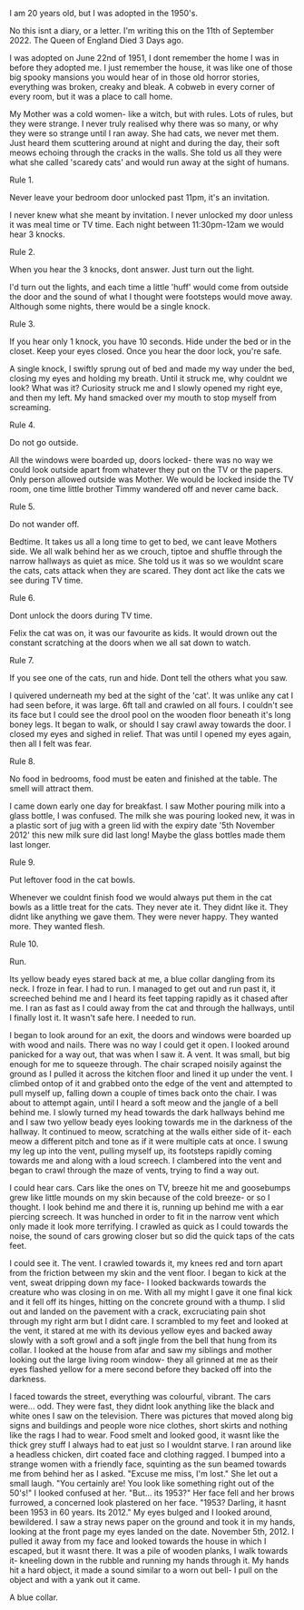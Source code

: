 I am 20 years old, but I was adopted in the 1950's. 

No this isnt a diary, or a letter. I'm writing this on the 11th of September 2022. The Queen of England Died 3 Days ago. 

I was adopted on June 22nd of 1951, I dont remember the home I was in before they adopted me. I just remember the house, it was like one of those big spooky mansions you would hear of in those old horror stories, everything was broken, creaky and bleak. A cobweb in every corner of every room, but it was a place to call home. 

My Mother was a cold women- like a witch, but with rules. Lots of rules, but they were strange. I never truly realised why there was so many, or why they were so strange until I ran away. She had cats, we never met them. Just heard them scuttering around at night and during the day, their soft meows echoing through the cracks in the walls. She told us all they were what she called 'scaredy cats' and would run away at the sight of humans.

Rule 1. 

Never leave your bedroom door unlocked past 11pm, it's an invitation. 

I never knew what she meant by invitation. I never unlocked my door unless it was meal time or TV time.  Each night between 11:30pm-12am we would hear 3 knocks. 

Rule 2. 

When you hear the 3 knocks, dont answer. Just turn out the light. 

I'd turn out the lights, and each time a little 'huff' would come from outside the door and the sound of what I thought were footsteps would move away. Although some nights, there would be a single knock. 

Rule 3. 

If you hear only 1 knock, you have 10 seconds. Hide under the bed or in the closet. Keep your eyes closed. Once you hear the door lock, you're safe. 

A single knock, I swiftly sprung out of bed and made my way under the bed, closing my eyes and holding my breath. Until it struck me, why couldnt we look? What was it? Curiosity struck me and I slowly opened my right eye, and then my left. My hand smacked over my mouth to stop myself from screaming.

Rule 4. 

Do not go outside.

All the windows were boarded up, doors locked- there was no way we could look outside apart from whatever they put on the TV or the papers. Only person allowed outside was Mother. We would be locked inside the TV room, one time little brother Timmy wandered off and never came back. 

Rule 5. 

Do not wander off. 

Bedtime. It takes us all a long time to get to bed, we cant leave Mothers side. We all walk behind her as we crouch, tiptoe and shuffle through the narrow hallways as quiet as mice. She told us it was so we wouldnt scare the cats, cats attack when they are scared. They dont act like the cats we see during TV time. 

Rule 6. 

Dont unlock the doors during TV time. 

Felix the cat was on, it was our favourite as kids. It would drown out the constant scratching at the doors when we all sat down to watch. 

Rule 7. 

If you see one of the cats, run and hide. Dont tell the others what you saw. 

I quivered underneath my bed at the sight of the 'cat'. It was unlike any cat I had seen before, it was large. 6ft tall and crawled on all fours. I couldn't see its face but I could see the drool pool on the wooden floor beneath it's long boney legs. It began to walk, or should I say crawl away towards the door. I closed my eyes and sighed in relief. That was until I opened my eyes again, then all I felt was fear.

Rule 8. 

No food in bedrooms, food must be eaten and finished at the table. The smell will attract them. 

I came down early one day for breakfast. I saw Mother pouring milk into a glass bottle, I was confused. The milk she was pouring looked new, it was in a plastic sort of jug with a green lid with the expiry date '5th November 2012' this new milk sure did last long! Maybe the glass bottles made them last longer. 

Rule 9. 

Put leftover food in the cat bowls. 

Whenever we couldnt finish food we would always put them in the cat bowls as a little treat for the cats. They never ate it. They didnt like it. They didnt like anything we gave them. They were never happy. They wanted more. They wanted flesh. 

Rule 10. 

Run. 

Its yellow beady eyes stared back at me, a blue collar dangling from its neck. I froze in fear. I had to run. I managed to get out and run past it, it screeched behind me and I heard its feet tapping rapidly as it chased after me. I ran as fast as I could away from the cat and through the hallways, until I finally lost it. It wasn't safe here. I needed to run. 

I began to look around for an exit, the doors and windows were boarded up with wood and nails. There was no way I could get it open. I looked around panicked for a way out, that was when I saw it. A vent. It was small, but big enough for me to squeeze through. The chair scraped noisily against the ground as I pulled it across the kitchen floor and lined it up under the vent. I climbed ontop of it and grabbed onto the edge of the vent and attempted to pull myself up, falling down a couple of times back onto the chair. I was about to attempt again, until I heard a soft meow and the jangle of a bell behind me. I slowly turned my head towards the dark hallways behind me and I saw two yellow beady eyes looking towards me in the darkness of the hallway. It continued to meow, scratching at the walls either side of it- each meow a different pitch and tone as if it were multiple cats at once. I swung my leg up into the vent, pulling myself up, its footsteps rapidly coming towards me and along with a loud screech. I clambered into the vent and began to crawl through the maze of vents, trying to find a way out. 

I could hear cars. Cars like the ones on TV, breeze hit me and goosebumps grew like little mounds on my skin because of the cold breeze- or so I thought. I look behind me and there it is, running up behind me with a ear piercing screech. It was hunched in order to fit in the narrow vent which only made it look more terrifying. I crawled as quick as I could towards the noise, the sound of cars growing closer but so did the quick taps of the cats feet. 

I could see it. The vent. I crawled towards it, my knees red and torn apart from the friction between my skin and the vent floor. I began to kick at the vent, sweat dripping down my face- I looked backwards towards the creature who was closing in on me. With all my might I gave it one final kick and it fell off its hinges, hitting on the concrete ground with a thump. I slid out and landed on the pavement with a crack, excruciating pain shot through my right arm but I didnt care. I scrambled to my feet and looked at the vent, it stared at me with its devious yellow eyes and backed away slowly with a soft growl and a soft jingle from the bell that hung from its collar. I looked at the house from afar and saw my siblings and mother looking out the large living room window- they all grinned at me as their eyes flashed yellow for a mere second before they backed off into the darkness. 

I faced towards the street, everything was colourful, vibrant. The cars were... odd. They were fast, they didnt look anything like the black and white ones I saw on the television. There was pictures that moved along big signs and buildings and people wore nice clothes, short skirts and nothing like the rags I had to wear. Food smelt and looked good, it wasnt like the thick grey stuff I always had to eat just so I wouldnt starve. I ran around like a headless chicken, dirt coated face and clothing ragged. I bumped into a strange women with a friendly face, squinting as the sun beamed towards me from behind her as I asked. "Excuse me miss, I'm lost." She let out a small laugh. "You certainly are! You look like something right out of the 50's!" I looked confused at her. "But... its 1953?" Her face fell and her brows furrowed, a concerned look plastered on her face. "1953? Darling, it hasnt been 1953 in 60 years. Its 2012." My eyes bulged and I looked around, bewildered. I saw a stray news paper on the ground and took it in my hands, looking at the front page my eyes landed on the date. November 5th, 2012. I pulled it away from my face and looked towards the house in which I escaped, but it wasnt there. It was a pile of wooden planks, I walk towards it- kneeling down in the rubble and running my hands through it. My hands hit a hard object, it made a sound similar to a worn out bell- I pull on the object and with a yank out it came. 

A blue collar.